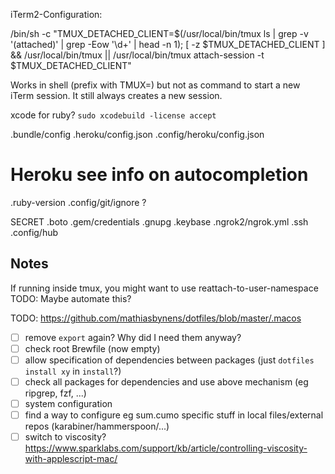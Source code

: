 iTerm2-Configuration:

/bin/sh -c "TMUX_DETACHED_CLIENT=\$(/usr/local/bin/tmux ls | grep -v '(attached)' | grep -Eow '\d+' | head -n 1); [ -z \$TMUX_DETACHED_CLIENT ] && /usr/local/bin/tmux || /usr/local/bin/tmux attach-session -t \$TMUX_DETACHED_CLIENT"

Works in shell (prefix with TMUX=) but not as command to start a new iTerm session. It still always creates a new session.

xcode for ruby? `sudo xcodebuild -license accept`


.bundle/config
.heroku/config.json
.config/heroku/config.json
# Heroku see info on autocompletion
.ruby-version
.config/git/ignore ?


SECRET
.boto
.gem/credentials
.gnupg
.keybase
.ngrok2/ngrok.yml
.ssh
.config/hub

## Notes

If running inside tmux, you might want to use reattach-to-user-namespace TODO: Maybe automate this?

TODO: https://github.com/mathiasbynens/dotfiles/blob/master/.macos

* [ ] remove `export` again? Why did I need them anyway?
* [ ] check root Brewfile (now empty)
* [ ] allow specification of dependencies between packages (just `dotfiles install xy` in `install`?)
* [ ] check all packages for dependencies and use above mechanism (eg ripgrep, fzf, ...)
* [ ] system configuration
* [ ] find a way to configure eg sum.cumo specific stuff in local files/external repos (karabiner/hammerspoon/...)
* [ ] switch to viscosity? https://www.sparklabs.com/support/kb/article/controlling-viscosity-with-applescript-mac/
